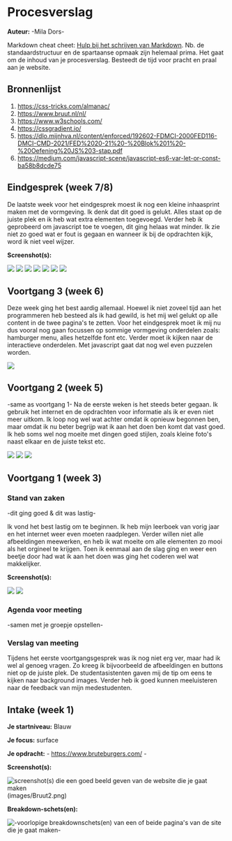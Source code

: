 # Procesverslag
**Auteur:** -Mila Dors-

Markdown cheat cheet: [Hulp bij het schrijven van Markdown](https://github.com/adam-p/markdown-here/wiki/Markdown-Cheatsheet). Nb. de standaardstructuur en de spartaanse opmaak zijn helemaal prima. Het gaat om de inhoud van je procesverslag. Besteedt de tijd voor pracht en praal aan je website.



## Bronnenlijst
1. https://css-tricks.com/almanac/
2. https://www.bruut.nl/nl/
3. https://www.w3schools.com/
4. https://cssgradient.io/
5. https://dlo.mijnhva.nl/content/enforced/192602-FDMCI-2000FED116-DMCI-CMD-2021/FED%2020-21%20-%20Blok%201%20-%20Oefening%20JS%203-stap.pdf
6. https://medium.com/javascript-scene/javascript-es6-var-let-or-const-ba58b8dcde75



## Eindgesprek (week 7/8)

De laatste week voor het eindgesprek moest ik nog een kleine inhaasprint maken met de vormgeving. Ik denk dat dit goed is gelukt. Alles staat op de juiste plek en ik heb wat extra elementen toegevoegd. Verder heb ik geprobeerd om javascript toe te voegen, dit ging helaas wat minder. Ik zie niet zo goed wat er fout is gegaan en wanneer ik bij de opdrachten kijk, word ik niet veel wijzer.

**Screenshot(s):**

<img src="images/eindP1.png">
<img src="images/eindP2.png">
<img src="images/eindP3.png">
<img src="images/eindP4.png">
<img src="images/eindP5.png">
<img src="images/eindP6.png">
<img src="images/eindP7.png">

## Voortgang 3 (week 6)

Deze week ging het best aardig allemaal. Hoewel ik niet zoveel tijd aan het programmeren heb besteed als ik had gewild, is het mij wel gelukt op alle content in de twee pagina's te zetten. Voor het eindgesprek moet ik mij nu dus vooral nog gaan focussen op sommige vormgeving onderdelen zoals: hamburger menu, alles hetzelfde font etc. Verder moet ik kijken naar de interactieve onderdelen. Met javascript gaat dat nog wel even puzzelen worden.

<img src="images/screenW6.4.png">
<imh src="images/screenW6.5.png">



## Voortgang 2 (week 5)

-same as voortgang 1-
Na de eerste weken is het steeds beter gegaan. Ik gebruik het internet en de opdrachten voor informatie als ik er even niet meer uitkom. Ik loop nog wel wat achter omdat ik opnieuw begonnen ben, maar omdat ik nu beter begrijp wat ik aan het doen ben komt dat vast goed. Ik heb soms wel nog moeite met dingen goed stijlen, zoals kleine foto's naast elkaar en de juiste tekst etc. 

<img src="images/screenW6.1.png">
<img src="images/screenW6.2.png">
<img src="images/screenW6.3.png">



## Voortgang 1 (week 3)

### Stand van zaken

-dit ging goed & dit was lastig-

Ik vond het best lastig om te beginnen. Ik heb mijn leerboek van vorig jaar en het internet weer even moeten raadplegen. Verder willen niet alle afbeeldingen meewerken, en heb ik wat moeite om alle elementen zo mooi als het orgineel te krijgen. Toen ik eenmaal aan de slag ging en weer een beetje door had wat ik aan het doen was ging het coderen wel wat makkelijker.


**Screenshot(s):**

<img src="images/screenshotW1.1.png">
<img src="images/screenshotW1.3.png">

### Agenda voor meeting

-samen met je groepje opstellen-

### Verslag van meeting

Tijdens het eerste voortgangsgesprek was ik nog niet erg ver, maar had ik wel al genoeg vragen. Zo kreeg ik bijvoorbeeld de afbeeldingen en buttons niet op de juiste plek. De studentasistenten gaven mij de tip om eens te kijken naar background images. Verder heb ik goed kunnen meeluisteren naar de feedback van mijn medestudenten.



## Intake (week 1)

**Je startniveau:** Blauw

**Je focus:** surface 

**Je opdracht:** - https://www.bruteburgers.com/ -

**Screenshot(s):**

![screenshot(s) die een goed beeld geven van de website die je gaat maken](images/Bruut1.png) (images/Bruut2.png)


**Breakdown-schets(en):**

![-voorlopige breakdownschets(en) van een of beide pagina's van de site die je gaat maken-](images/Breakdown-schets.png)
